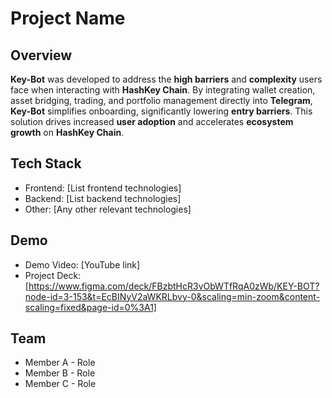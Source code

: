 # Project Name

## Overview
**Key-Bot** was developed to address the **high barriers** and **complexity** users face when interacting with **HashKey Chain**. By integrating wallet creation, asset bridging, trading, and portfolio management directly into **Telegram**, **Key-Bot** simplifies onboarding, significantly lowering **entry barriers**. This solution drives increased **user adoption** and accelerates **ecosystem growth** on **HashKey Chain**.


## Tech Stack
- Frontend: [List frontend technologies]
- Backend: [List backend technologies]
- Other: [Any other relevant technologies]

## Demo
- Demo Video: [YouTube link]
- Project Deck: [https://www.figma.com/deck/FBzbtHcR3vObWTfRqA0zWb/KEY-BOT?node-id=3-153&t=EcBINyV2aWKRLbvy-0&scaling=min-zoom&content-scaling=fixed&page-id=0%3A1]

## Team
- Member A - Role
- Member B - Role
- Member C - Role
